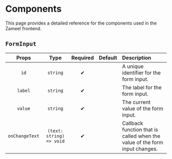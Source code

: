 # Components

This page provides a detailed reference for the components used in the Zameel frontend.

## `FormInput`

|     Props      |           Type           | Required | Default | Description                                                                |
| :------------: | :----------------------: | :------: | :-----: | :------------------------------------------------------------------------- |
|      `id`      |         `string`         |    ✔    |         | A unique identifier for the form input.                                    |
|    `label`     |         `string`         |    ✔    |         | The label for the form input.                                              |
|    `value`     |         `string`         |    ✔    |         | The current value of the form input.                                       |
| `onChangeText` | `(text: string) => void` |    ✔    |         | Callback function that is called when the value of the form input changes. |
